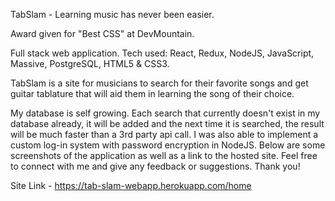 TabSlam - Learning music has never been easier.

Award given for "Best CSS" at DevMountain.

Full stack web application. Tech used: React, Redux, NodeJS, JavaScript, Massive, PostgreSQL, HTML5 & CSS3.

TabSlam is a site for musicians to search for their favorite songs and get guitar tablature that will aid them in learning the song of their choice.

My database is self growing. Each search that currently doesn't exist in my database already, it will be added and the next time it is searched, the result will be much faster than a 3rd party api call. I was also able to implement a custom log-in system with password encryption in NodeJS. Below are some screenshots of the application as well as a link to the hosted site. Feel free to connect with me and give any feedback or suggestions. Thank you!

Site Link - https://tab-slam-webapp.herokuapp.com/home
